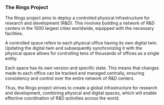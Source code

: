 ### The Rings Project

The Rings project aims to deploy a controlled physical infrastructure for research and development (R&D). This involves building a network of R&D centers in the 1000 largest cities worldwide, equipped with the necessary facilities.

A controlled space refers to each physical office having its own digital twin. Updating the digital twin and subsequently synchronizing it with the physical space allows for controlling tens of thousands of offices as a single entity.

Each space has its own version and specific state. This means that changes made to each office can be tracked and managed centrally, ensuring consistency and control over the entire network of R&D centers.

Thus, the Rings project strives to create a global infrastructure for research and development, combining physical and digital spaces, which will enable effective coordination of R&D activities across the world.